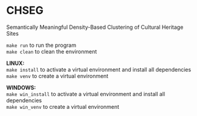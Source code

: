 # CHSEG
Semantically Meaningful Density-Based Clustering of Cultural Heritage Sites

`make run` to run the program \
`make clean` to clean the environment

**LINUX:** \
`make install` to activate a virtual environment and install all dependencies \
`make venv` to create a virtual environment

**WINDOWS:** \
`make win_install` to activate a virtual environment and install all dependencies \
`make win_venv` to create a virtual environment
